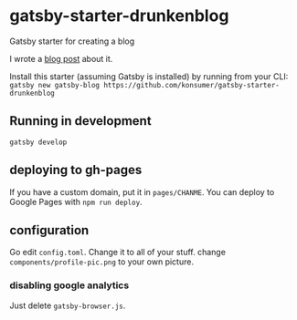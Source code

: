 # gatsby-starter-drunkenblog
Gatsby starter for creating a blog

I wrote a [blog post](http://blog.jetboystudio.com/articles/gatsby) about it.

Install this starter (assuming Gatsby is installed) by running from your CLI:
`gatsby new gatsby-blog https://github.com/konsumer/gatsby-starter-drunkenblog`

## Running in development
`gatsby develop`

## deploying to gh-pages

If you have a custom domain, put it in `pages/CHANME`. You can deploy to Google Pages with `npm run deploy`.


## configuration

Go edit `config.toml`. Change it to all of your stuff. change `components/profile-pic.png` to your own picture.

### disabling google analytics

Just delete `gatsby-browser.js`.
